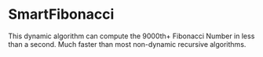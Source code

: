 # SmartFibonacci


This dynamic algorithm can compute the 9000th+ Fibonacci Number in less than a second. Much faster than most non-dynamic recursive algorithms.
